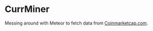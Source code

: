 CurrMiner
=========

Messing around with Meteor to fetch data from [Coinmarketcap.com](http://coinmarketcap.com/currencies/views/all/).